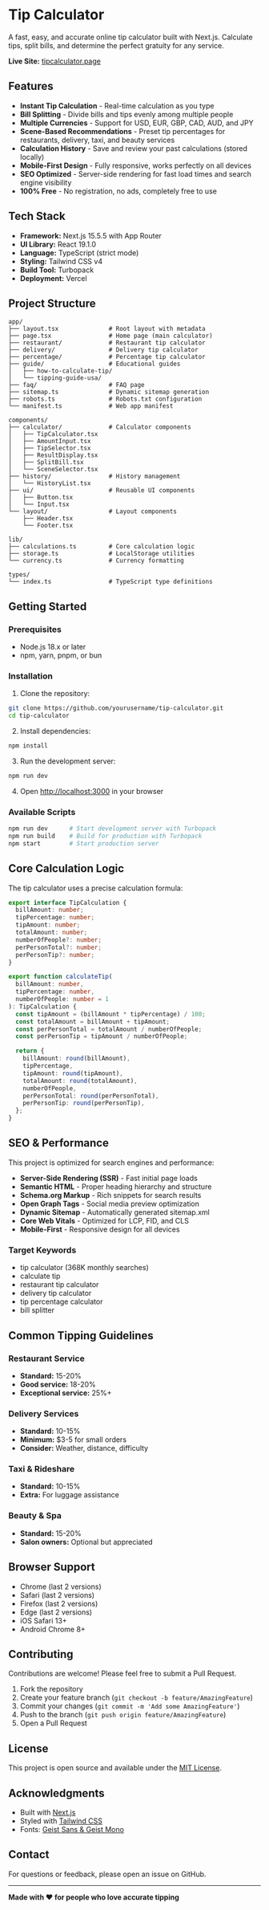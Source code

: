 # Tip Calculator

A fast, easy, and accurate online tip calculator built with Next.js. Calculate tips, split bills, and determine the perfect gratuity for any service.

**Live Site:** [tipcalculator.page](https://tipcalculator.page)

## Features

- **Instant Tip Calculation** - Real-time calculation as you type
- **Bill Splitting** - Divide bills and tips evenly among multiple people
- **Multiple Currencies** - Support for USD, EUR, GBP, CAD, AUD, and JPY
- **Scene-Based Recommendations** - Preset tip percentages for restaurants, delivery, taxi, and beauty services
- **Calculation History** - Save and review your past calculations (stored locally)
- **Mobile-First Design** - Fully responsive, works perfectly on all devices
- **SEO Optimized** - Server-side rendering for fast load times and search engine visibility
- **100% Free** - No registration, no ads, completely free to use

## Tech Stack

- **Framework:** Next.js 15.5.5 with App Router
- **UI Library:** React 19.1.0
- **Language:** TypeScript (strict mode)
- **Styling:** Tailwind CSS v4
- **Build Tool:** Turbopack
- **Deployment:** Vercel

## Project Structure

```
app/
├── layout.tsx              # Root layout with metadata
├── page.tsx                # Home page (main calculator)
├── restaurant/             # Restaurant tip calculator
├── delivery/               # Delivery tip calculator
├── percentage/             # Percentage tip calculator
├── guide/                  # Educational guides
│   ├── how-to-calculate-tip/
│   └── tipping-guide-usa/
├── faq/                    # FAQ page
├── sitemap.ts              # Dynamic sitemap generation
├── robots.ts               # Robots.txt configuration
└── manifest.ts             # Web app manifest

components/
├── calculator/             # Calculator components
│   ├── TipCalculator.tsx
│   ├── AmountInput.tsx
│   ├── TipSelector.tsx
│   ├── ResultDisplay.tsx
│   ├── SplitBill.tsx
│   └── SceneSelector.tsx
├── history/                # History management
│   └── HistoryList.tsx
├── ui/                     # Reusable UI components
│   ├── Button.tsx
│   └── Input.tsx
└── layout/                 # Layout components
    ├── Header.tsx
    └── Footer.tsx

lib/
├── calculations.ts         # Core calculation logic
├── storage.ts              # LocalStorage utilities
└── currency.ts             # Currency formatting

types/
└── index.ts                # TypeScript type definitions
```

## Getting Started

### Prerequisites

- Node.js 18.x or later
- npm, yarn, pnpm, or bun

### Installation

1. Clone the repository:
```bash
git clone https://github.com/yourusername/tip-calculator.git
cd tip-calculator
```

2. Install dependencies:
```bash
npm install
```

3. Run the development server:
```bash
npm run dev
```

4. Open [http://localhost:3000](http://localhost:3000) in your browser

### Available Scripts

```bash
npm run dev      # Start development server with Turbopack
npm run build    # Build for production with Turbopack
npm start        # Start production server
```

## Core Calculation Logic

The tip calculator uses a precise calculation formula:

```typescript
export interface TipCalculation {
  billAmount: number;
  tipPercentage: number;
  tipAmount: number;
  totalAmount: number;
  numberOfPeople?: number;
  perPersonTotal?: number;
  perPersonTip?: number;
}

export function calculateTip(
  billAmount: number,
  tipPercentage: number,
  numberOfPeople: number = 1
): TipCalculation {
  const tipAmount = (billAmount * tipPercentage) / 100;
  const totalAmount = billAmount + tipAmount;
  const perPersonTotal = totalAmount / numberOfPeople;
  const perPersonTip = tipAmount / numberOfPeople;

  return {
    billAmount: round(billAmount),
    tipPercentage,
    tipAmount: round(tipAmount),
    totalAmount: round(totalAmount),
    numberOfPeople,
    perPersonTotal: round(perPersonTotal),
    perPersonTip: round(perPersonTip),
  };
}
```

## SEO & Performance

This project is optimized for search engines and performance:

- **Server-Side Rendering (SSR)** - Fast initial page loads
- **Semantic HTML** - Proper heading hierarchy and structure
- **Schema.org Markup** - Rich snippets for search results
- **Open Graph Tags** - Social media preview optimization
- **Dynamic Sitemap** - Automatically generated sitemap.xml
- **Core Web Vitals** - Optimized for LCP, FID, and CLS
- **Mobile-First** - Responsive design for all devices

### Target Keywords

- tip calculator (368K monthly searches)
- calculate tip
- restaurant tip calculator
- delivery tip calculator
- tip percentage calculator
- bill splitter

## Common Tipping Guidelines

### Restaurant Service
- **Standard:** 15-20%
- **Good service:** 18-20%
- **Exceptional service:** 25%+

### Delivery Services
- **Standard:** 10-15%
- **Minimum:** $3-5 for small orders
- **Consider:** Weather, distance, difficulty

### Taxi & Rideshare
- **Standard:** 10-15%
- **Extra:** For luggage assistance

### Beauty & Spa
- **Standard:** 15-20%
- **Salon owners:** Optional but appreciated

## Browser Support

- Chrome (last 2 versions)
- Safari (last 2 versions)
- Firefox (last 2 versions)
- Edge (last 2 versions)
- iOS Safari 13+
- Android Chrome 8+

## Contributing

Contributions are welcome! Please feel free to submit a Pull Request.

1. Fork the repository
2. Create your feature branch (`git checkout -b feature/AmazingFeature`)
3. Commit your changes (`git commit -m 'Add some AmazingFeature'`)
4. Push to the branch (`git push origin feature/AmazingFeature`)
5. Open a Pull Request

## License

This project is open source and available under the [MIT License](LICENSE).

## Acknowledgments

- Built with [Next.js](https://nextjs.org/)
- Styled with [Tailwind CSS](https://tailwindcss.com/)
- Fonts: [Geist Sans & Geist Mono](https://vercel.com/font)

## Contact

For questions or feedback, please open an issue on GitHub.

---

**Made with ❤️ for people who love accurate tipping**

